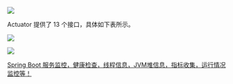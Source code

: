 ![](https://pic.superbed.cn/item/5e250b5b2fb38b8c3c8e0c2c.jpg)

Actuator 提供了 13 个接口，具体如下表所示。

![](https://pic.superbed.cn/item/5e250cca2fb38b8c3c8e2c3f.jpg)



![](https://pic.superbed.cn/item/5e250f222fb38b8c3c8e5917.jpg)





[Spring Boot 服务监控，健康检查，线程信息，JVM堆信息，指标收集，运行情况监控等！](https://mp.weixin.qq.com/s/pL0b_6gu6HIzKhR3Y4Ko8A)

